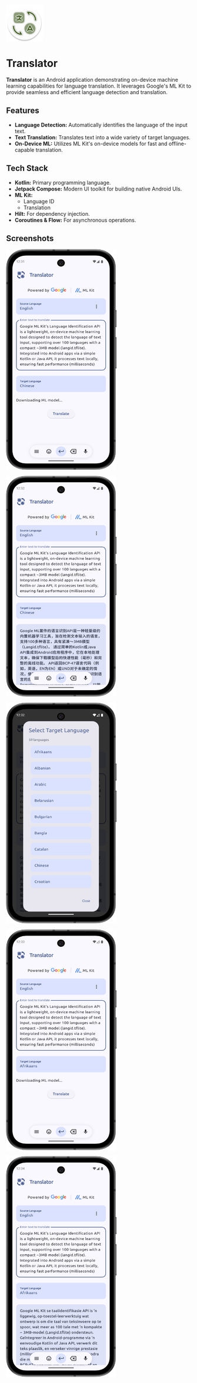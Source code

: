 <img src="app/src/main/res/mipmap-xxxhdpi/ic_launcher_round.webp" width="100" alt="Logo"/>

# Translator

**Translator** is an Android application demonstrating on-device machine learning capabilities for
language translation. It leverages Google's ML Kit to provide seamless and efficient language
detection and translation.

## Features

* **Language Detection:** Automatically identifies the language of the input text.
* **Text Translation:** Translates text into a wide variety of target languages.
* **On-Device ML:** Utilizes ML Kit's on-device models for fast and offline-capable translation.

## Tech Stack

* **Kotlin:** Primary programming language.
* **Jetpack Compose:** Modern UI toolkit for building native Android UIs.
* **ML Kit:**
    * Language ID
    * Translation
* **Hilt:** For dependency injection.
* **Coroutines & Flow:** For asynchronous operations.

## Screenshots

<img src="screenshots/language_detection.png"
width="300" height="600" alt="Screenshot showing the Translator app with English text auto-detected"
title="Language Detection Screen">

<img src="screenshots/model_download.png"
width="300" height="600" alt="Screenshot illustrating the app downloading the ML model for Afrikaans
translation" title="Model Download Screen">

<img src="screenshots/translation_afrikaans.png"
width="300" height="600" alt="Screenshot of translated text in Afrikaans" title="Translated Text in
Afrikaans">

<img src="screenshots/translation_chinese.png"
width="300" height="600" alt="Screenshot of translated text in Chinese" title="Translated Text in
Chinese">

<img src="screenshots/language_selection.png"
width="300" height="600" alt="Screenshot of the target language selection menu with 59 languages"
title="Language Selection Menu">
